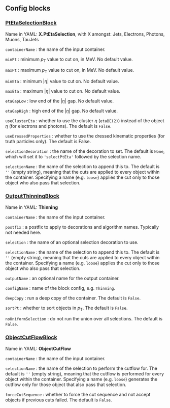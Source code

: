 <!---
## Make-methods

### [makeOutputThinningConfig](https://acode-browser1.usatlas.bnl.gov/lxr/source/athena/PhysicsAnalysis/Algorithms/AsgAnalysisAlgorithms/python/AsgAnalysisConfig.py)

`seq`
:   the config sequence.

`containerName`
:   the name of the input container.

`postfix`
:   a postfix to apply to decorations and algorithm names. Typically not needed here.

`selection`
:   the name of an optional selection decoration to use.

`selectionName`
:   the name of the selection to append this to. The default is `''` (empty string), meaning that the cuts are applied to every object within the container. Specifying a name (e.g. `loose`) applies the cut only to those object who also pass that selection.

`outputName`
:   an optional name for the output container.

`configName`
:   name of the block config, typically not needed here. The default is `Thinning`.

--->

## Config blocks

### [PtEtaSelectionBlock](https://acode-browser1.usatlas.bnl.gov/lxr/source/athena/PhysicsAnalysis/Algorithms/AsgAnalysisAlgorithms/python/AsgAnalysisConfig.py)
Name in YAML: **X.PtEtaSelection**, with X amongst: Jets, Electrons, Photons, Muons, TauJets

`containerName`
:   the name of the input container.

`minPt`
:   minimum $p_\mathrm{T}$ value to cut on, in MeV. No default value.

`maxPt`
:   maximum $p_\mathrm{T}$ value to cut on, in MeV. No default value.

`minEta`
:   minimum $\vert\eta\vert$ value to cut on. No default value.

`maxEta`
:   maximum $\vert\eta\vert$ value to cut on. No default value.

`etaGapLow`
:   low end of the $\vert\eta\vert$  gap. No default value.

`etaGapHigh`
:   high end of the $\vert\eta\vert$ gap. No default value.

`useClusterEta`
:   whether to use the cluster $\eta$ (`etaBE(2)`) instead of the object $\eta$ (for electrons and photons). The default is `False`.

`useDressedProperties`
:   whether to use the dressed kinematic properties (for truth particles only). The default is False.

`selectionDecoration`
:   the name of the decoration to set. The default is `None`, which will set it to `'selectPtEta'` followed by the selection name.

`selectionName`
:   the name of the selection to append this to. The default is `''` (empty string), meaning that the cuts are applied to every object within the container. Specifying a name (e.g. `loose`) applies the cut only to those object who also pass that selection.

### [OutputThinningBlock](https://acode-browser1.usatlas.bnl.gov/lxr/source/athena/PhysicsAnalysis/Algorithms/AsgAnalysisAlgorithms/python/AsgAnalysisConfig.py)
Name in YAML: **Thinning**

`containerName`
:   the name of the input container.

`postfix`
:   a postfix to apply to decorations and algorithm names. Typically not needed here.

`selection`
:   the name of an optional selection decoration to use.

`selectionName`
:   the name of the selection to append this to. The default is `''` (empty string), meaning that the cuts are applied to every object within the container. Specifying a name (e.g. `loose`) applies the cut only to those object who also pass that selection.

`outputName`
:   an optional name for the output container.

`configName`
:   name of the block config, e.g. `Thinning`.

`deepCopy`
:   run a deep copy of the container. The default is `False`.

`sortPt`
:   whether to sort objects in $p_\mathrm{T}$. The default is `False`.

`noUniformSelection`
:   do not run the union over all selections. The default is `False`.

### [ObjectCutFlowBlock](https://acode-browser1.usatlas.bnl.gov/lxr/source/athena/PhysicsAnalysis/Algorithms/AsgAnalysisAlgorithms/python/AsgAnalysisConfig.py)
Name in YAML: **ObjectCutFlow**

`containerName`
:   the name of the input container.

`selectionName`
:   the name of the selection to perform the cutflow for. The default is `''` (empty string), meaning that the cutflow is performed for every object within the container. Specifying a name (e.g. `loose`) generates the cutflow only for those object that also pass that selection.

`forceCutSequence`
:   whether to force the cut sequence and not accept objects if previous cuts failed. The default is `False`.
